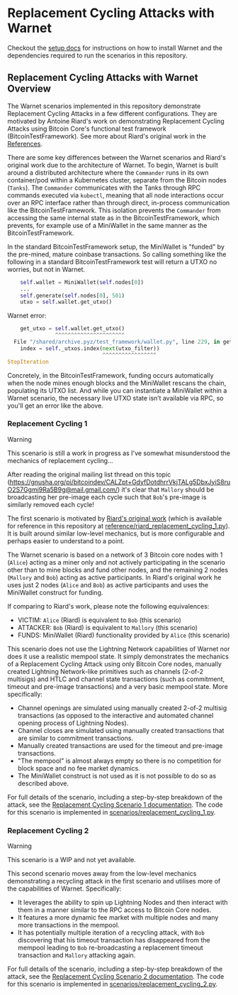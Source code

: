# Replacement Cycling Attacks with Warnet
Checkout the [setup docs](docs/setup.md) for instructions on how to install Warnet and the dependencies required to run the scenarios in this repository.

## Replacement Cycling Attacks with Warnet Overview
The Warnet scenarios implemented in this repository demonstrate Replacement Cycling Attacks in a few different configurations. They are
motivated by Antoine Riard's work on demonstrating Replacement Cycling Attacks using Bitcoin Core's functional
test framework (BitcoinTestFramework). See more about Riard's original work in the [References](./docs/references.md).

There are some key differences between the Warnet scenarios and Riard's original work due to the architecture of Warnet. To begin, Warnet is built around a distributed architecture where the `Commander` runs in its own container/pod within a Kubernetes cluster, separate from the Bitcoin nodes (`Tanks`). The `Commander` communicates with the Tanks through RPC commands executed via `kubectl`, meaning that all node interactions occur over an RPC interface rather than through direct, in-process communication like the BitcoinTestFramework. This isolation prevents the `Commander` from accessing the same internal state as in the BitcoinTestFramework, which prevents, for example use of a MiniWallet in the same manner as the BitcoinTestFramework.

In the standard BitcoinTestFramework setup, the MiniWallet is "funded" by the pre-mined, mature coinbase transactions. So calling something like the following in a standard BitcoinTestFramework test will return a UTXO no worries, but not in Warnet.
```python
    self.wallet = MiniWallet(self.nodes[0])
    ...
    self.generate(self.nodes[0], 501)
    utxo = self.wallet.get_utxo()
```
Warnet error:
```python
    get_utxo = self.wallet.get_utxo()
               ^^^^^^^^^^^^^^^^^^^^^^
  File "/shared/archive.pyz/test_framework/wallet.py", line 229, in get_utxo
    index = self._utxos.index(next(utxo_filter))
                              ^^^^^^^^^^^^^^^^^
StopIteration
```

Concretely, in the BitcoinTestFramework, funding occurs automatically when the node mines enough blocks and the MiniWallet rescans the chain, populating its UTXO list. And while you can instantiate a MiniWallet within a Warnet scenario, the necessary live UTXO state isn’t available via RPC, so you'll get an error like the above.

### Replacement Cycling 1
> [!WARNING]
> This scenario is still a work in progress as I've somewhat misunderstood the mechanics of replacement cycling...
>
> After reading the original mailing list thread on this topic (https://gnusha.org/pi/bitcoindev/CALZpt+GdyfDotdhrrVkjTALg5DbxJyiS8ruO2S7Ggmi9Ra5B9g@mail.gmail.com/) it's clear that `Mallory` should be broadcasting her pre-image each cycle such that `Bob`'s pre-image is similarly removed each cycle!

The first scenario is motivated by [Riard's original work](https://github.com/ariard/bitcoin/commits/2023-test-mempool) (which is available for reference in this repository at [reference/riard_replacement_cycling_1.py](./reference/riard_replacement_cycling_1.py)). It is built around similar low-level mechanics, but is more configurable and perhaps easier to understand to a point.

The Warnet scenario is based on a network of 3 Bitcoin core nodes with 1 (`Alice`) acting as a miner only and not actively participating in the scenario other than to mine blocks and fund other nodes, and the remaining 2 nodes (`Mallory` and `Bob`) acting as active participants. In Riard's original work he uses just 2 nodes (`Alice` and `Bob`) as active participants and uses the MiniWallet construct for funding.

If comparing to Riard's work, please note the following equivalences:
- VICTIM: `Alice` (Riard) is equivalent to `Bob` (this scenario)
- ATTACKER: `Bob` (Riard) is equivalent to `Mallory` (this scenario)
- FUNDS: MiniWallet (Riard) functionality provided by `Alice` (this scenario)

This scenario does not use the Lightning Network capabilities of Warnet nor does it use a realistic mempool state. It simply demonstrates the mechanics of a Replacement Cycling Attack using only Bitcoin Core nodes, manually created Lightning Network-like primitives such as channels (2-of-2 multisigs) and HTLC and channel state transactions (such as commitment, timeout and pre-image transactions) and a very basic mempool state. More specifically:
- Channel openings are simulated using manually created 2-of-2 multisig transactions (as opposed to the interactive and automated channel opening process of Lightning Nodes).
- Channel closes are simulated using manually created transactions that are similar to commitment transactions.
- Manually created transactions are used for the timeout and pre-image transactions.
- "The mempool" is almost always empty so there is no competition for block space and no fee market dynamics.
- The MiniWallet construct is not used as it is not possible to do so as described above.

For full details of the scenario, including a step-by-step breakdown of the attack, see the [Replacement Cycling Scenario 1 documentation](./docs/replacement-cycling-1.md). The code for this scenario is implemented in [scenarios/replacement_cycling_1.py](./scenarios/replacement_cycling_1.py).

### Replacement Cycling 2
> [!WARNING]
> This scenario is a WIP and not yet available.

This second scenario moves away from the low-level mechanics demonstrating a recycling attack in the first scenario and utilises more of the capabilities of Warnet. Specifically:
- It leverages the ability to spin up Lightning Nodes and then interact with them in a manner similar to the RPC access to Bitcoin Core nodes.
- It features a more dynamic fee market with multiple nodes and many more transactions in the mempool.
- It has potentially multiple iteration of a recycling attack, with `Bob` discovering that his timeout transaction has disappeared from the mempool leading to `Bob` re-broadcasting a replacement timeout transaction and `Mallory` attacking again.

For full details of the scenario, including a step-by-step breakdown of the attack, see the [Replacement Cycling Scenario 2 documentation](./docs/replacement-cycling-2.md). The code for this scenario is implemented in [scenarios/replacement_cycling_2.py](./scenarios/replacement_cycling_2.py).
